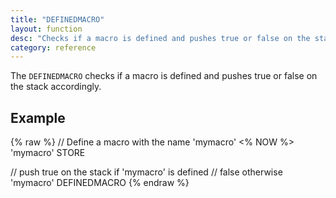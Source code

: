 ```yaml
---
title: "DEFINEDMACRO"
layout: function
desc: "Checks if a macro is defined and pushes true or false on the stack accordingly."
category: reference
---
```


The `DEFINEDMACRO` checks if a macro is defined and pushes true or false on the stack accordingly.


## Example ##

{% raw %}
<warp10-warpscript-widget backend="{{backend}}"  exec-endpoint="{{execEndpoint}}">
// Define a macro with the name 'mymacro'
<% NOW %> 'mymacro' STORE
 
// push true on the stack if 'mymacro' is defined
// false otherwise
'mymacro' DEFINEDMACRO
</warp10-warpscript-widget>
{% endraw %}  